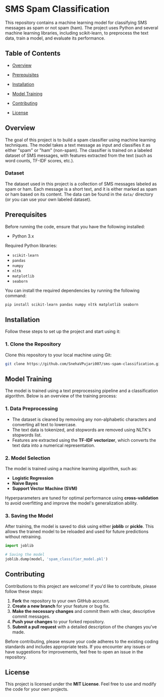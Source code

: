 # SMS Spam Classification

This repository contains a machine learning model for classifying SMS messages as spam or not spam (ham). The project uses Python and several machine learning libraries, including scikit-learn, to preprocess the text data, train a model, and evaluate its performance.

## Table of Contents
- [Overview](#overview)
- [Prerequisites](#prerequisites)
- [Installation](#installation)

- [Model Training](#model-training)

- [Contributing](#contributing)
- [License](#license)


## Overview
The goal of this project is to build a spam classifier using machine learning techniques. The model takes a text message as input and classifies it as either "spam" or "ham" (non-spam). The classifier is trained on a labeled dataset of SMS messages, with features extracted from the text (such as word counts, TF-IDF scores, etc.).

### Dataset
The dataset used in this project is a collection of SMS messages labeled as spam or ham. Each message is a short text, and it is either marked as spam or ham based on its content. The data can be found in the `data/` directory (or you can use your own labeled dataset).

## Prerequisites
Before running the code, ensure that you have the following installed:

- Python 3.x

Required Python libraries:
- `scikit-learn`
- `pandas`
- `numpy`
- `nltk`
- `matplotlib`
- `seaborn`

You can install the required dependencies by running the following command:

```bash
pip install scikit-learn pandas numpy nltk matplotlib seaborn

```

## Installation

Follow these steps to set up the project and start using it:

### 1. Clone the Repository

Clone this repository to your local machine using Git:

```bash
git clone https://github.com/SnehaVPujari007/sms-spam-classification.git

```
## Model Training

The model is trained using a text preprocessing pipeline and a classification algorithm. Below is an overview of the training process:

### 1. Data Preprocessing

- The dataset is cleaned by removing any non-alphabetic characters and converting all text to lowercase.
- The text data is tokenized, and stopwords are removed using NLTK's stopwords list.
- Features are extracted using the **TF-IDF vectorizer**, which converts the text data into a numerical representation.

### 2. Model Selection

The model is trained using a machine learning algorithm, such as:
- **Logistic Regression**
- **Naive Bayes**
- **Support Vector Machine (SVM)**

Hyperparameters are tuned for optimal performance using **cross-validation** to avoid overfitting and improve the model's generalization ability.

### 3. Saving the Model

After training, the model is saved to disk using either **joblib** or **pickle**. This allows the trained model to be reloaded and used for future predictions without retraining.

```python
import joblib

# Saving the model
joblib.dump(model, 'spam_classifier_model.pkl')

```
## Contributing

Contributions to this project are welcome! If you'd like to contribute, please follow these steps:

1. **Fork** the repository to your own GitHub account.
2. **Create a new branch** for your feature or bug fix.
3. **Make the necessary changes** and commit them with clear, descriptive commit messages.
4. **Push your changes** to your forked repository.
5. **Submit a pull request** with a detailed description of the changes you’ve made.

Before contributing, please ensure your code adheres to the existing coding standards and includes appropriate tests. If you encounter any issues or have suggestions for improvements, feel free to open an issue in the repository.

## License

This project is licensed under the **MIT License**. Feel free to use and modify the code for your own projects.
